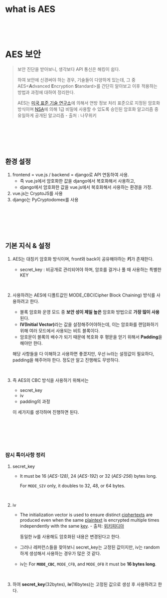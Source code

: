 # what is AES


​		

​		

# AES 보안 

> 보안 진단을 받아보니, 생각보다 API 통신은 해킹이 쉽다.
>
> 하여 보안에 신경써야 하는 경우, 기술들이 다양하게 있는데, 그 중 AES<**A**dvanced **E**ncryption **S**tandard>를 간단히 알아보고 이후 적용하는 방법과 과정에 대하여 정리한다. 
>
> AES는 [미국 표준 기술 연구소](https://namu.wiki/w/NIST)에 의해서 연방 정보 처리 표준으로 지정된 암호화 방식이며 [NSA](https://namu.wiki/w/NSA)에 의해 1급 비밀에 사용할 수 있도록 승인된 암호화 알고리즘 중 유일하게 공개된 알고리즘 - 출처 : 나무위키

​	

​	

​	

## 환경 설정

1. frontend = vue.js / backend = django로 API 연동하여 사용.
   - 즉 vue.js에서 암호화한 값을 django에서 복호화해서 사용하고, 
   - django에서 암호화한 값을 vue.js에서 복호화해서 사용하는 환경을 가정.
2. vue.js는 CryptoJS를 사용
3. django는 PyCryptodomex를 사용

​	

​	

​	

## 기본 지식 & 설정

1. AES는 대칭키 암호화 방식이며, front와 back이 공유해야하는 <b>키</b>가 존재한다.

   - secret_key :  비공개로 관리되어야 하며, 암호를 걸거나 풀 때 사용하는 특별한 KEY

     ​	


2. 사용하려는 AES에 디폴트값인 MODE_CBC(Cipher Block Chaining) 방식를 사용하려고 한다. 

   - 블록 암호화 운영 모드 중 **보안 성이 제일 높은** 암호화 방법으로 **가장 많이 사용**된다.
   - <b>IV(Initial Vector)</b>라는 값을 설정해주어야하는데, 이는 암호화를 랜덤화하기 위해 여러 모드에서 사용되는 비트 블록이다. 
   - 암호문이 블록의 배수가 되기 때문에 복호화 후 평문을 얻기 위해서 **Padding**을 해야만 한다.

   해당 사항들을 다 이해하고 사용하면 좋겠지만, 우선 iv라는 설정값이 필요하다, padding을 해주어야 한다. 정도만 알고 진행해도 무방하다.

   ​		

3. 즉 AES의 CBC 방식을 사용하기 위해서는

   - secret_key
   - iv
   - padding의 과정

   이 세가지를 생각하며 진행하면 된다.

​	

​		

​			

### 잠시 특이사항 정리

1. secret_key

   - It must be 16 (*AES-128)*, 24 (*AES-192*) or 32 (*AES-256*) bytes long.

     For `MODE_SIV` only, it doubles to 32, 48, or 64 bytes.

     ​		

2. iv

   - The initialization vector is used to ensure distinct [ciphertexts](https://en.wikipedia.org/wiki/Ciphertext) are produced even when the same [plaintext](https://en.wikipedia.org/wiki/Plaintext) is encrypted multiple times independently with the same [key](https://en.wikipedia.org/wiki/Key_(cryptography)). - 출처: [위키피디아](https://en.wikipedia.org/wiki/Block_cipher_mode_of_operation#Cipher_Block_Chaining_.28CBC.29)

     동일한 iv를 사용해도 암호화된 내용은 변경된다고 한다.

   - 그러나 레퍼런스들을 찾아보니 secret_key는 고정된 값이지만, iv는 random하게 생성해서 사용하는 경우가 많은 것 같다. 

   - iv는 For <b>`MODE_CBC`</b>, `MODE_CFB`, and `MODE_OFB` it must be <b>16 bytes long</b>.

     ​	

3. 하여 <b>secret_key</b>(32bytes), <b>iv</b>(16bytes)는 고정된 값으로 생성 후 사용하려고 한다. 

​	

​	

​	

​	

​	


